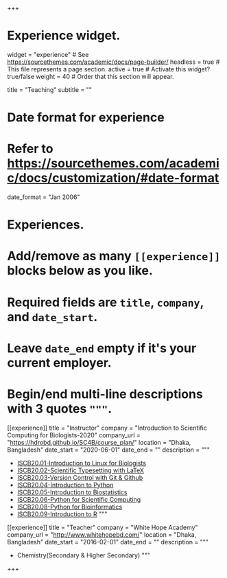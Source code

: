 +++
# Experience widget.
widget = "experience"  # See https://sourcethemes.com/academic/docs/page-builder/
headless = true  # This file represents a page section.
active = true  # Activate this widget? true/false
weight = 40  # Order that this section will appear.

title = "Teaching"
subtitle = ""

# Date format for experience
#   Refer to https://sourcethemes.com/academic/docs/customization/#date-format
date_format = "Jan 2006"

# Experiences.
#   Add/remove as many `[[experience]]` blocks below as you like.
#   Required fields are `title`, `company`, and `date_start`.
#   Leave `date_end` empty if it's your current employer.
#   Begin/end multi-line descriptions with 3 quotes `"""`.
[[experience]]
  title = "Instructor"
  company = "Introduction to Scientific Computing for Biologists-2020"
  company_url = "https://hdrobd.github.io/SC4B/course_plan/"
  location = "Dhaka, Bangladesh"
  date_start = "2020-06-01"
  date_end = ""
  description = """  
  * [ISCB20.01-Introduction to Linux for Biologists](https://github.com/scicomforbio/ISCB20.01)
  * [ISCB20.02-Scientific Typesetting with LaTeX](https://github.com/scicomforbio/ISCB20.02)
  * [ISCB20.03-Version Control with Git & Github](https://github.com/scicomforbio/ISCB20.03)
  * [ISCB20.04-Introduction to Python](https://github.com/scicomforbio/ISCB20.04)
  * [ISCB20.05-Introduction to Biostatistics](https://github.com/scicomforbio/ISCB20.05)
  * [ISCB20.06-Python for Scientific Computing](https://github.com/scicomforbio/ISCB20.06)
  * [ISCB20.08-Python for Bioinformatics](https://github.com/scicomforbio/ISCB20.08)
  * [ISCB20.09-Introduction to R](https://github.com/scicomforbio/ISCB20.09)
  """

[[experience]]
  title = "Teacher"
  company = "White Hope Academy"
  company_url = "http://www.whitehopebd.com/"
  location = "Dhaka, Bangladesh"
  date_start = "2016-02-01"
  date_end = ""
  description = """  
  * Chemistry(Secondary & Higher Secondary)
  """

+++
